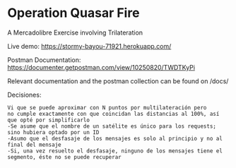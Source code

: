 # Operation Quasar Fire
A Mercadolibre Exercise involving Trilateration

Live demo: https://stormy-bayou-71921.herokuapp.com/

Postman Documentation: https://documenter.getpostman.com/view/10250820/TWDTKyPi

Relevant documentation and the postman collection can be found on /docs/



Decisiones: 

    Vi que se puede aproximar con N puntos por multilateración pero
    no cumple exactamente con que coincidan las distancias al 100%, así que opté por simplificarlo
    -Se asume que el nombre de un satélite es único para los requests; sino hubiera optado por un ID
    -Asumo que el desfasaje de los mensajes es solo al principio y no al final del mensaje
    -Si, una vez resuelto el desfasaje, ninguno de los mensajes tiene el segmento, éste no se puede recuperar





